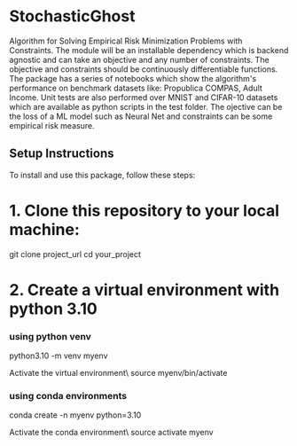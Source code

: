 # StochasticGhost
Algorithm for Solving Empirical Risk Minimization Problems with Constraints.
The module will be an installable dependency which is backend agnostic and can take an objective and any number of constraints.
The objective and constraints should be continuously differentiable functions.
The package has a series of notebooks which show the algorithm's performance on benchmark datasets like: Propublica COMPAS, Adult Income.
Unit tests are also performed over MNIST and CIFAR-10 datasets which are available as python scripts in the test folder.
The ojective can be the loss of a ML model such as Neural Net and constraints can be some empirical risk measure.

## Setup Instructions

To install and use this package, follow these steps:

# 1. Clone this repository to your local machine:

   git clone project_url
   cd your_project

# 2. Create a virtual environment with python 3.10
  ### using python venv
   
   python3.10 -m venv myenv

   Activate the virtual environment\\
   source myenv/bin/activate

  ### using conda environments

   conda create -n myenv python=3.10

   Activate the conda environment\\
   source activate myenv
